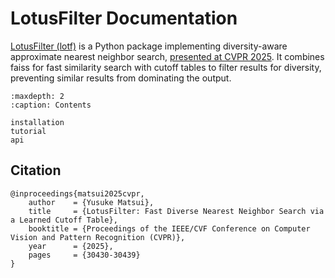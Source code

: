 # LotusFilter Documentation

[LotusFilter (lotf)](https://github.com/matsui528/lotf) is a Python package implementing diversity-aware approximate nearest neighbor search, [presented at CVPR 2025](https://www.arxiv.org/abs/2506.04790). It combines faiss for fast similarity search with cutoff tables to filter results for diversity, preventing similar results from dominating the output.

```{toctree}
:maxdepth: 2
:caption: Contents

installation
tutorial
api
```

## Citation
```
@inproceedings{matsui2025cvpr,
    author    = {Yusuke Matsui},
    title     = {LotusFilter: Fast Diverse Nearest Neighbor Search via a Learned Cutoff Table},
    booktitle = {Proceedings of the IEEE/CVF Conference on Computer Vision and Pattern Recognition (CVPR)},
    year      = {2025},
    pages     = {30430-30439}
}
```

